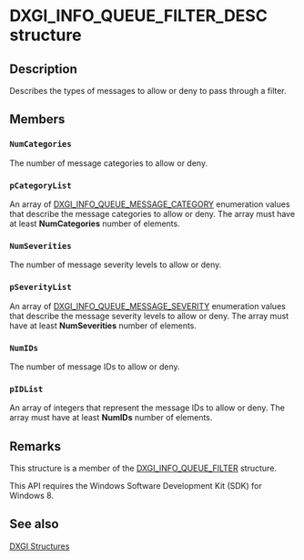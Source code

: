 # DXGI_INFO_QUEUE_FILTER_DESC structure

## Description

Describes the types of messages to allow or deny to pass through a filter.

## Members

### `NumCategories`

The number of message categories to allow or deny.

### `pCategoryList`

An array of [DXGI_INFO_QUEUE_MESSAGE_CATEGORY](https://learn.microsoft.com/windows/desktop/api/dxgidebug/ne-dxgidebug-dxgi_info_queue_message_category) enumeration values that describe the message categories to allow or deny. The array must have at least **NumCategories** number of elements.

### `NumSeverities`

The number of message severity levels to allow or deny.

### `pSeverityList`

An array of [DXGI_INFO_QUEUE_MESSAGE_SEVERITY](https://learn.microsoft.com/windows/desktop/api/dxgidebug/ne-dxgidebug-dxgi_info_queue_message_severity) enumeration values that describe the message severity levels to allow or deny. The array must have at least **NumSeverities** number of elements.

### `NumIDs`

The number of message IDs to allow or deny.

### `pIDList`

An array of integers that represent the message IDs to allow or deny. The array must have at least **NumIDs** number of elements.

## Remarks

This structure is a member of the [DXGI_INFO_QUEUE_FILTER](https://learn.microsoft.com/windows/desktop/api/dxgidebug/ns-dxgidebug-dxgi_info_queue_filter) structure.

This API requires the Windows Software Development Kit (SDK) for Windows 8.

## See also

[DXGI Structures](https://learn.microsoft.com/windows/desktop/direct3ddxgi/d3d10-graphics-reference-dxgi-structures)